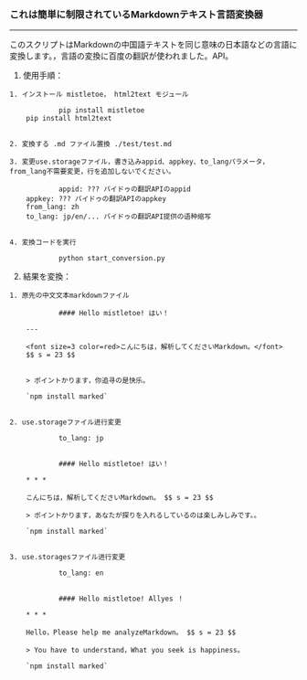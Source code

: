 ### これは簡単に制限されているMarkdownテキスト言語変換器

* * *

このスクリプトはMarkdownの中国語テキストを同じ意味の日本語などの言語に変換します。，言語の変換に百度の翻訳が使われました。API。

  1. 使用手順：

    1. インストール mistletoe， html2text モジュール
        
                pip install mistletoe
        pip install html2text
        

    2. 変換する .md ファイル置換 ./test/test.md

    3. 変更use.storageファイル，書き込みappid、appkey、to_langパラメータ，from_lang不需要変更，行を追加しないでください。
        
                appid: ??? バイドゥの翻訳APIのappid
        appkey: ??? バイドゥの翻訳APIのappkey
        from_lang: zh
        to_lang: jp/en/... バイドゥの翻訳API提供の语种缩写
        

    4. 変換コードを実行
        
                python start_conversion.py
        

  2. 結果を変換：

    1. 原先の中文文本markdownファイル
        
                #### Hello mistletoe! はい！
        
        ---
        
        <font size=3 color=red>こんにちは，解析してくださいMarkdown。</font>
        $$ s = 23 $$
        
        
        > ポイントかります，你追寻の是快乐。
        
        `npm install marked`
        

    2. use.storageファイル进行変更
        
                to_lang: jp
        
        
                #### Hello mistletoe! はい！
        
        * * *
        
        こんにちは，解析してくださいMarkdown。 $$ s = 23 $$
        
        > ポイントかります，あなたが探りを入れるしているのは楽しみしみです。。
        
        `npm install marked`
        

    3. use.storagesファイル进行変更
        
                to_lang: en
        
        
                #### Hello mistletoe! Allyes ！
        
        * * *
        
        Hello，Please help me analyzeMarkdown。 $$ s = 23 $$
        
        > You have to understand，What you seek is happiness。
        
        `npm install marked`
        

